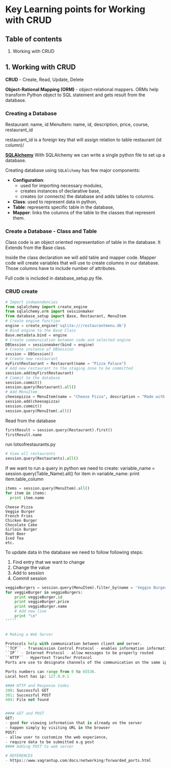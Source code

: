 # Key Learning points for Working with CRUD



## Table of contents

1. Working with CRUD




## 1. Working with CRUD

__CRUD__ - Create, Read, Update, Delete

__Object-Rational Mapping (ORM)__ - object-relational mappers. ORMs help transform Python object to SQL statement and gets result from the  database.

### Creating a Database

Restaurant: name, id
MenuItem: name, id, description, price, course, restaurant_id

restaurant_id is a foreign key that will assign relation to table restaurant (id column)/


[__SQLAlchemy__](http://www.sqlalchemy.org/)
With SQLAlchemy we can write a single python file to set up a database.

Creating database using ```SQLAlchemy``` has few major components:
- __Configuration__:
  - used for importing necessary modules,
  - creates instances of declarative base,
  - creates (or connects) the database and adds tables to columns.
- __Class__: used to represent data in python,
- __Table__: represents specific table in the database,
- __Mapper__: links the columns of the table to the classes that represent them.

### Create a Database - Class and Table

Class code is an object oriented representation  of table in the database. It Extends from the Base class.

Inside the class declaration we will add table and mapper code. Mapper code will create variables that will use to create columns in our database. Those columns have to include number of attributes.

Full code is included in database_setup.py file.

### CRUD create


```python
# Import independencies
from sqlalchemy import create_engine
from sqlalchemy.orm import sessionmaker
from database_setup import Base, Restaurant, MenuItem
# Create engine function
engine = create_engine('sqlite:///restaurantmenu.db')
# Bind engine to the Base Class
Base.metadata.bind = engine
# Create communication between code and selected engine
DBSession = sessionmaker(bind = engine)
# Create instance of DBSession
session = DBSession()
# Create new restaurant
myFirstRestaurant = Restaurant(name = "Pizza Palace")
# Add new restaurant to the staging zone to be committed
session.add(myFirstRestaurant)
# Commit to the database
session.commit()
session.query(Restaurant).all()
# Add MenuItem
cheesepizza = MenuItem(name = "Cheese Pizza", description = "Made with all natural ingridients", course = "Entree", price = "$8.99", restaurant = myFirstRestaurant)
session.add(cheesepizza)
session.commit()
session.query(MenuItem).all()
```

Read from the database

```python
firstResult = session.query(Restaurant).first()
firstResult.name
```

run lotsofrestaurants.py

```Python
# View all restaurants
session.query(Restaurants).all()
```

If we want to run a query in python we need to create:
variable_name = session.query(Table_Name).all()
for item in variable_name:
  print item.table_column


```Python
items = session.query(MenuItem).all()
for item in items:
  print item.name
```
```
Cheese Pizza
Veggie Burger
French Fries
Chicken Burger
Chocolate Cake
Sirloin Burger
Root Beer
Iced Tea
etc.
```

To update data in the database we need to follow following steps:
1. Find entry that we want to change
2. Change the value
3. Add to session
4. Commit session

```Python
veggieBurgers = session.query(MenuItem).filter_by(name = 'Veggie Burger')
for veggieBurger in veggieBurgers:
    print veggieBurger.id
    print veggieBurger.price
    print veggieBurger.name
    # Add new line 
    print "\n"
""```


# Making a Web Server

Protocols help with communication between client and server.
``TCP`` - Transmission Control Protocol - enables information information to be broken into small pieces between client and server.
``IP`` - Internet Protocol - allow messages to be properly routed
``HTTP`` - Hypertext Transfer Protocol
Ports are use to designate channels of the communication on the same ip address.

Ports numbers can range from 0 to 65536.
Local host has ip: 127.0.0.1

#### HTTP and Response Codes
200: Successful GET
301: Successful POST
404: File not found


#### GET and POST
GET:
- good for viewing information that is already on the server
- happen simply by visiting URL in the browser
POST:
- allow user to customize the web experience,
- require data to be submitted e.g post
#### Adding POST to web server

# REFERENCES
- https://www.vagrantup.com/docs/networking/forwarded_ports.html
